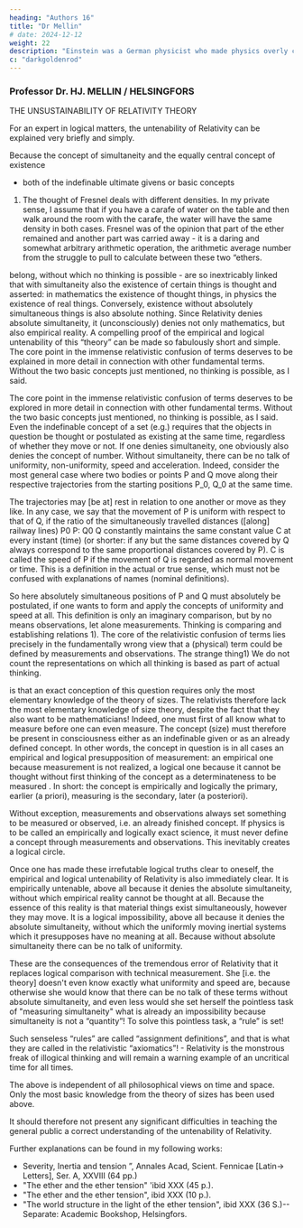 ```yaml
---
heading: "Authors 16"
title: "Dr Mellin"
# date: 2024-12-12
weight: 22
description: "Einstein was a German physicist who made physics overly complicated by using arbitrary tensors"
c: "darkgoldenrod"
---
```



### Professor Dr. HJ. MELLIN / HELSINGFORS

THE UNSUSTAINABILITY OF RELATIVITY THEORY

For an expert in logical matters, the untenability of Relativity can be explained very briefly and simply.

Because the concept of simultaneity and the equally central concept of existence
- both of the indefinable ultimate givens or basic concepts

1) The thought of Fresnel deals with different densities. In my private sense, I assume that if you
have a carafe of water on the table and then walk around the room with the carafe, the water will
have the same density in both cases. Fresnel was of the opinion that part of the ether remained and
another part was carried away - it is a daring and somewhat arbitrary arithmetic operation, the
arithmetic average number from the struggle to pull to calculate between these two “ethers.


belong, without which no thinking is possible - are so inextricably linked that with simultaneity also
the existence of certain things is thought and asserted: in mathematics the existence of thought
things, in physics the existence of real things. Conversely, existence without absolutely simultaneous
things is also absolute nothing. Since Relativity denies absolute simultaneity, it (unconsciously) denies
not only mathematics, but also empirical reality. A compelling proof of the empirical and logical
untenability of this “theory” can be made so fabulously short and simple.
The core point in the immense relativistic confusion of terms deserves to be explained in more detail
in connection with other fundamental terms. Without the two basic concepts just mentioned, no
thinking is possible, as I said.

The core point in the immense relativistic confusion of terms deserves to be explored in more detail
in connection with other fundamental terms. Without the two basic concepts just mentioned, no
thinking is possible, as I said. Even the indefinable concept of a set (e.g.) requires that the objects in
question be thought or postulated as existing at the same time, regardless of whether they move or
not. If one denies simultaneity, one obviously also denies the concept of number. Without
simultaneity, there can be no talk of uniformity, non-uniformity, speed and acceleration. Indeed,
consider the most general case where two bodies or points P and Q move along their
respective trajectories from the starting positions P_0, Q_0 at the same time. 

The trajectories may
[be at] rest in relation to one another or move as they like. In any case, we say that the movement of
P is uniform with respect to that of Q, if the ratio of the simultaneously travelled distances ([along]
railway lines) P0 P: Q0 Q constantly maintains the same constant value C at every instant (time) (or
shorter: if any but the same distances covered by Q always correspond to the same proportional
distances covered by P). C is called the speed of P if the movement of Q is regarded as normal
movement or time. This is a definition in the actual or true sense, which must not be confused with
explanations of names (nominal definitions).

So here absolutely simultaneous positions of P and Q must absolutely be postulated, if one wants to
form and apply the concepts of uniformity and speed at all. This definition is only an imaginary
comparison, but by no means observations, let alone measurements. Thinking is comparing and
establishing relations 1). The core of the relativistic confusion of terms lies precisely in the
fundamentally wrong view that a (physical) term could be defined by measurements and
observations. The strange thing1) We do not count the representations on which all thinking is based as part of actual thinking.

is that an exact conception of this question requires only the most elementary knowledge of the
theory of sizes. The relativists therefore lack the most elementary knowledge of size theory, despite
the fact that they also want to be mathematicians! Indeed, one must first of all know what to
measure before one can even measure. The concept (size) must therefore be present in
consciousness either as an indefinable given or as an already defined concept. In other words, the
concept in question is in all cases an empirical and logical presupposition of measurement: an
empirical one because measurement is not realized, a logical one because it cannot be thought
without first thinking of the concept as a determinateness to be measured . In short: the concept is
empirically and logically the primary, earlier (a priori), measuring is the secondary, later (a
posteriori).

Without exception, measurements and observations always set something to be measured or
observed, i.e. an already finished concept. If physics is to be called an empirically and logically exact
science, it must never define a concept through measurements and observations. This inevitably
creates a logical circle.

Once one has made these irrefutable logical truths clear to oneself, the empirical and logical
untenability of Relativity is also immediately clear. It is empirically untenable, above all because it
denies the absolute simultaneity, without which empirical reality cannot be thought at all. Because
the essence of this reality is that material things exist simultaneously, however they may move. It is
a logical impossibility, above all because it denies the absolute simultaneity, without which the
uniformly moving inertial systems which it presupposes have no meaning at all. Because without
absolute simultaneity there can be no talk of uniformity.

These are the consequences of the tremendous error of Relativity that it replaces logical comparison
with technical measurement. She [i.e. the theory] doesn't even know exactly what uniformity and
speed are, because otherwise she would know that there can be no talk of these terms without
absolute simultaneity, and even less would she set herself the pointless task of "measuring
simultaneity" what is already an impossibility because simultaneity is not a “quantity”! To solve this
pointless task, a “rule” is set!

Such senseless “rules” are called “assignment definitions”, and that is
what they are called in the relativistic “axiomatics”! - Relativity is the monstrous freak of illogical
thinking and will remain a warning example of an uncritical time for all times.


The above is independent of all philosophical views on time and space. Only the most basic
knowledge from the theory of sizes has been used above. 

It should therefore not present any significant difficulties in teaching the general public a correct understanding of the untenability of Relativity.

Further explanations can be found in my following works:
- Severity, Inertia and tension ”, Annales Acad, Scient. Fennicae [Latin-> Letters], Ser. A, XXVIII (64 pp.)
- "The ether and the ether tension" 'ibid XXX (45 p.).
- "The ether and the ether tension", ibid XXX (10 p.). 
- "The world structure in the light of the ether tension", ibid XXX (36 S.)-- Separate: Academic Bookshop, Helsingfors.

